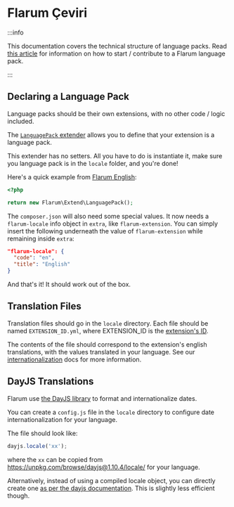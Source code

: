 # Flarum Çeviri

:::info

This documentation covers the technical structure of language packs. Read [this article](../contributing-docs-translations.md) for information on how to start / contribute to a Flarum language pack.

:::

## Declaring a Language Pack

Language packs should be their own extensions, with no other code / logic included.

The [`LanguagePack` extender](https://github.com/flarum/framework/blob/main/framework/core/src/Extend/LanguagePack.php) allows you to define that your extension is a language pack.

This extender has no setters. All you have to do is instantiate it, make sure you language pack is in the `locale` folder, and you're done!

Here's a quick example from [Flarum English](https://github.com/flarum/lang-english/blob/master/extend.php):

```php
<?php

return new Flarum\Extend\LanguagePack();
```

The `composer.json` will also need some special values. It now needs a `flarum-locale` info object in `extra`, like `flarum-extension`. You can simply insert the following underneath the value of `flarum-extension` while remaining inside `extra`:

```json
"flarum-locale": {
  "code": "en",
  "title": "English"
}
```

And that's it! It should work out of the box.

## Translation Files

Translation files should go in the `locale` directory. Each file should be named `EXTENSION_ID.yml`, where EXTENSION_ID is the [extension's ID](admin.md#telling-the-api-about-your-extension).

The contents of the file should correspond to the extension's english translations, with the values translated in your language. See our [internationalization](i18n.md) docs for more information.

## DayJS Translations

Flarum use [the DayJS library](https://day.js.org/) to format and internationalize dates.

You can create a `config.js` file in the `locale` directory to configure date internationalization for your language.

The file should look like:

```js
dayjs.locale('xx');
```

where the `xx` can be copied from https://unpkg.com/browse/dayjs@1.10.4/locale/ for your language.

Alternatively, instead of using a compiled locale object, you can directly create one [as per the dayjs documentation](https://day.js.org/docs/en/customization/customization). This is slightly less efficient though.
